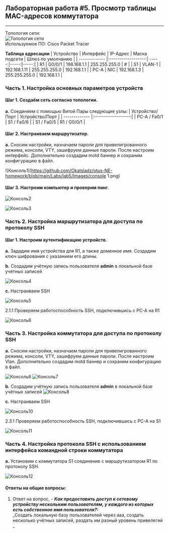 ## Лабораторная работа #5. Просмотр таблицы MAC-адресов коммутатора  
------

Топология сети:  
![Топология сети](https://github.com/Okatsladz/otus-NE-homework/blob/main/Labs/lab5/Images/Topology.png)  
Используемое ПО: Cisco Packet Tracer 

**Таблица адресации**
| Устройство       | Интерфейс | IP-Адрес | Маска подсети | Шлюз по умолчанию |
| ------------- |:------------------:| -----:|-----:|-----:|
| R1     | G0/0/1   | 198.168.1.1 | 255.255.255.0 | # |
| S1     | VLAN-1 |   192.168.1.11  | 255.255.255.0 | 192.168.1.1 |
| PC-A     | NIC    | 192.168.1.3 | 255.255.255.0 | 192.168.1.1 |


### Часть 1. Настройка основных параметров устройств

#### Шаг 1. Создаём сеть согласно топологии.  
**a.**	Соединяем с помощью Витой Пары следующие узлы:
| Устройство/Порт | Устройство/Порт | 
| ------------- |:------------------:| 
| PC-A / Fa0/1     | S1 / Fa0/6    | 
| S1 / Fa0/5     | R1 / G0/0/1  |   


#### Шаг 2. Настраиваем маршрутизатор. 
**a.**  Сносим настройки, назначаем пароли для привелигрованного режима, консоли, VTY, зашифруем данные пароли.  После настроим интерфейс. Дополнительно создадим motd баннер и сохраним конфигурацию в файл.

![Консоль1](https://github.com/Okatsladz/otus-NE-homework/blob/main/Labs/lab5/Images/console 1.png)    

#### Шаг 3. Настроим компьютер и проверим пинг. 

![Консоль2](https://github.com/Okatsladz/otus-NE-homework/blob/main/Labs/lab5/Images/console2.png)  

![Консоль3](https://github.com/Okatsladz/otus-NE-homework/blob/main/Labs/lab5/Images/console3.png)   
 

### Часть 2. Настройка маршрутизатора для доступа по протоколу SSH

#### Шаг 1. Настроим аутентификацию устройств.

**a.** Зададим имя устройства для R1, а также доменное имя. Создадим ключ шифрования с указанием его длины.


**b.** Создадим учётную запись пользователя **admin** в локальной базе учётных записей

![Консоль4](https://github.com/Okatsladz/otus-NE-homework/blob/main/Labs/lab5/Images/console4.png)  

**c.** Настраиваем SSH 

![Консоль5](https://github.com/Okatsladz/otus-NE-homework/blob/main/Labs/lab5/Images/console5.png)  

2.1.1 Проверяем работоспособность SSH, подключившись с PC-A на R1

![Консоль6](https://github.com/Okatsladz/otus-NE-homework/blob/main/Labs/lab5/Images/console6.png) 

### Часть 3. Настройка коммутатора для доступа по протоколу SSH

**a.**  Сносим настройки, назначаем пароли для привелигрованного режима, консоли, VTY, зашифруем данные пароли.  После настроим Vlan. Дополнительно создадим motd баннер и сохраним конфигурацию в файл.

![Консоль6](https://github.com/Okatsladz/otus-NE-homework/blob/main/Labs/lab5/Images/console6.png) 
![Консоль7](https://github.com/Okatsladz/otus-NE-homework/blob/main/Labs/lab5/Images/console7.png) 

**b.**  Создадим учётную запись пользователя **admin** в локальной базе учётных записей
![Консоль8](https://github.com/Okatsladz/otus-NE-homework/blob/main/Labs/lab5/Images/console8.png) 

**c.** Настраиваем SSH 

![Консоль10](https://github.com/Okatsladz/otus-NE-homework/blob/main/Labs/lab5/Images/console10.png) 

2.3.1 Проверяем работоспособность SSH, подключившись с PC-A на S1

![Консоль11](https://github.com/Okatsladz/otus-NE-homework/blob/main/Labs/lab5/Images/console11.png) 

### Часть 4. Настройка протокола SSH с использованием интерфейса командной строки коммутатора

**a.**   Установим с коммутатора S1 соединение с маршрутизатором R1 по протоколу SSH.

![Консоль12](https://github.com/Okatsladz/otus-NE-homework/blob/main/Labs/lab5/Images/console12.png)  
#### Ответы на общие вопросы:

1. Ответ на вопрос, - **_Как предоставить доступ к сетевому устройству нескольким пользователям, у каждого из которых есть собственное имя пользователя?:_**  
_Создать локальную базу пользователей через aaa, создать несколько учётных записей, раздать им разный уровень привелегий _  




